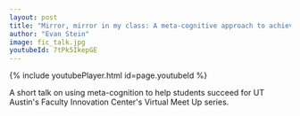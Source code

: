 ```yaml
---
layout: post
title: "Mirror, mirror in my class: A meta-cognitive approach to achieving learning goals"
author: "Evan Stein"
image: fic_talk.jpg
youtubeId: 7tPk5IkepGE
---
```


{% include youtubePlayer.html id=page.youtubeId %}

A short talk on using meta-cognition to help students succeed for UT Austin's Faculty Innovation Center's Virtual Meet Up series. 
